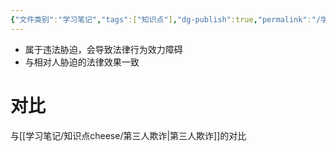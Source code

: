 ```yaml
---
{"文件类别":"学习笔记","tags":["知识点"],"dg-publish":true,"permalink":"/学习笔记/知识点cheese/第三人胁迫/","dgPassFrontmatter":true}
---
```


- 属于违法胁迫，会导致法律行为效力障碍
- 与相对人胁迫的法律效果一致
# 对比
与[[学习笔记/知识点cheese/第三人欺诈\|第三人欺诈]]的对比
